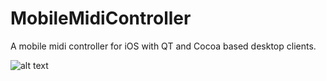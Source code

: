 # MobileMidiController
A mobile midi controller for iOS with QT and Cocoa based desktop clients.

![alt text](https://raw.githubusercontent.com/xaanimus/MobileMidiController/master/images/screenshot1.PNG)
